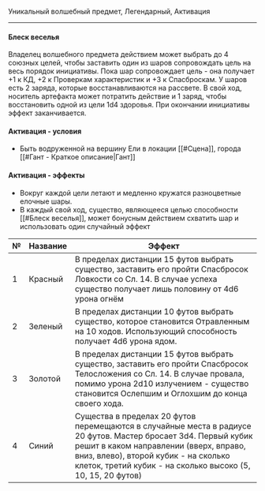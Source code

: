 Уникальный волшебный предмет, Легендарный, Активация
___
#### Блеск веселья
Владелец волшебного предмета действием может выбрать до 4 союзных целей, чтобы заставить один из шаров сопровождать цель на весь порядок инициативы. Пока шар сопровождает цель - она получает +1 к КД, +2 к Проверкам характеристик и +3 к Спасброскам.
У шаров есть 2 заряда, которые восстанавливаются на рассвете.
В свой ход, носитель артефакта может потратить действие и 1 заряд, чтобы восстановить одной из цели 1d4 здоровья.
При окончании инициативы эффект заканчивается.
#### Активация - условия
- Быть водруженной на вершину Ели в локации [[#Сцена]], города [[#Гант - Краткое описание|Гант]]
#### Активация - эффекты
- Вокруг каждой цели летают и медленно кружатся разноцветные елочные шары.
- В каждый свой ход, существо, являющееся целью способности [[#Блеск веселья]], может бонусным действием схватить шар и использовать один случайный эффект

| № | Название | Эффект |
| ---- | ---- | ---- |
| 1 | Красный | В пределах дистанции 15 футов выбрать существо, заставить его пройти Спасбросок Ловкости со Сл. 14. В случае успеха существо получает лишь половину от 4d6 урона огнём |
| 2 | Зеленый | В пределах дистанции 10 футов выбрать существо, которое становится Отравленным на 10 ходов. Использующий способность получает 4d6 урона ядом. |
| 3 | Золотой | В пределах дистанции 15 футов выбрать существо, заставить его пройти Спасбросок Телосложения со Сл. 14. В случае провала, помимо урона 2d10 излучением - существо становится Ослепшим и Оглохшим до конца своего хода. |
| 4 | Синий | Существа в пределах 20 футов перемещаются в случайные места в радиусе 20 футов. Мастер бросает 3d4. Первый кубик решит в каком направлении (вверх, вправо, вниз, влево), второй кубик - на сколько клеток, третий кубик - на сколько высоко (5, 10, 15, 20 футов) |